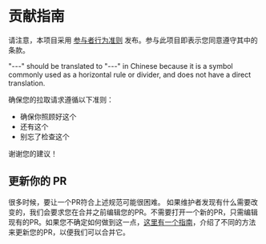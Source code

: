 # 贡献指南

请注意，本项目采用 [参与者行为准则](code-of-conduct.md) 发布。参与此项目即表示您同意遵守其中的条款。

"---" should be translated to "---" in Chinese because it is a symbol commonly used as a horizontal rule or divider, and does not have a direct translation.

确保您的拉取请求遵循以下准则：

- 确保你照顾好这个
- 还有这个
- 别忘了检查这个

谢谢您的建议！

## 更新你的 PR

很多时候，要让一个PR符合上述规范可能很困难。
如果维护者发现有什么需要改变的，我们会要求您在合并之前编辑您的PR。不需要打开一个新的PR，只需编辑现有的PR。如果您不确定如何做到这一点，[这里有一个指南](https://github.com/RichardLitt/knowledge/blob/master/github/amending-a-commit-guide.md)，介绍了不同的方法来更新您的PR，以便我们可以合并它。